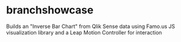 branchshowcase
==============

Builds an "Inverse Bar Chart" from Qlik Sense data using Famo.us JS visualization library and a Leap Motion Controller for interaction
